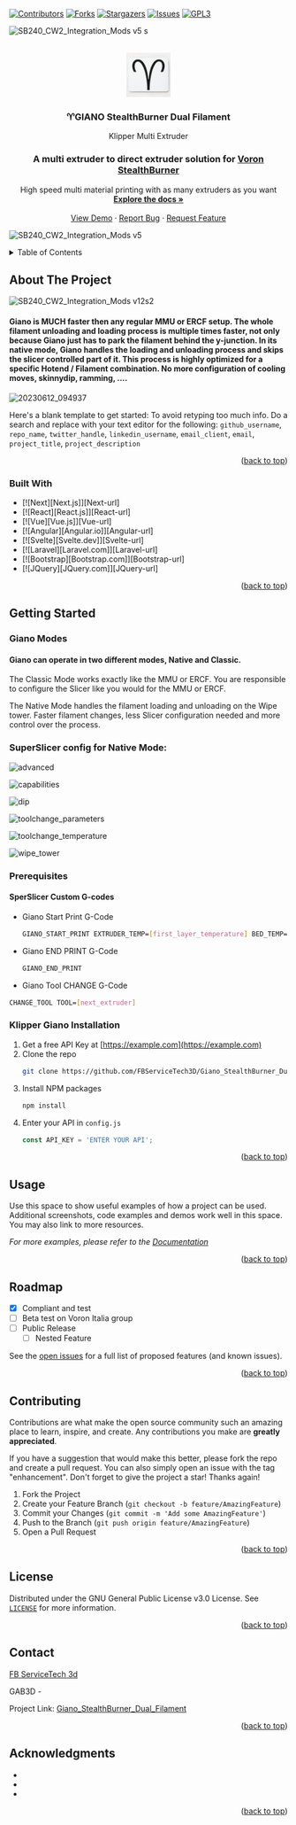 <!-- Improved compatibility of back to top link: See: https://github.com/othneildrew/Best-README-Template/pull/73 -->
<a name="readme-top"></a>
<!--
*** Thanks for checking out the Best-README-Template. If you have a suggestion
*** that would make this better, please fork the repo and create a pull request
*** or simply open an issue with the tag "enhancement".
*** Don't forget to give the project a star!
*** Thanks again! Now go create something AMAZING! :D
-->



<!-- PROJECT SHIELDS -->
<!--
*** I'm using markdown "reference style" links for readability.
*** Reference links are enclosed in brackets [ ] instead of parentheses ( ).
*** See the bottom of this document for the declaration of the reference variables
*** for contributors-url, forks-url, etc. This is an optional, concise syntax you may use.
*** https://www.markdownguide.org/basic-syntax/#reference-style-links
-->
[![Contributors][contributors-shield]][contributors-url]
[![Forks][forks-shield]][forks-url]
[![Stargazers][stars-shield]][stars-url]
[![Issues][issues-shield]][issues-url]
[![GPL3][license-shield]][license-url]


![SB240_CW2_Integration_Mods v5 s](https://github.com/FBServiceTech3D/Giano_StealthBurner_Dual_Filament/assets/100725052/dd894760-e254-477b-895c-c986bd52fe40)


<!-- PROJECT LOGO -->
<br />
<div align="center">
  <a href="https://github.com/FBServiceTech3D/Giano_StealthBurner_Dual_Filament">
    <img src="IMG/logo.png" alt="Logo" width="80" height="80">
  </a>

<h3 align="center">♈GIANO StealthBurner Dual Filament</h3>

  <p align="center">
    Klipper Multi Extruder

### A multi extruder to direct extruder solution for [Voron StealthBurner](https://vorondesign.com/voron_stealthburner)
    
    
 High speed multi material printing with as many extruders as you want
    <br />
    <a href="https://github.com/FBServiceTech3D/Giano_StealthBurner_Dual_Filament"><strong>Explore the docs »</strong></a>
    <br />
    <br />
    <a href="https://github.com/FBServiceTech3D/Giano_StealthBurner_Dual_Filament">View Demo</a>
    ·
    <a href="https://github.com/FBServiceTech3D/Giano_StealthBurner_Dual_Filament/issues">Report Bug</a>
    ·
    <a href="https://github.com/FBServiceTech3D/Giano_StealthBurner_Dual_Filament/issues">Request Feature</a>
  </p>
</div>

![SB240_CW2_Integration_Mods v5](https://github.com/FBServiceTech3D/Giano_StealthBurner_Dual_Filament/assets/100725052/71da8862-c3a1-4655-9933-cf8a8ded5d64)


<!-- TABLE OF CONTENTS -->
<details>
  <summary>Table of Contents</summary>
  <ol>
    <li>
      <a href="#about-the-project">About The Project</a>
      <ul>
        <li><a href="#built-with">Built With</a></li>
      </ul>
    </li>
    <li>
      <a href="#getting-started">Getting Started</a>
      <ul>
        <li><a href="#prerequisites">Prerequisites</a></li>
        <li><a href="#installation">Installation</a></li>
      </ul>
    </li>
    <li><a href="#usage">Usage</a></li>
    <li><a href="#roadmap">Roadmap</a></li>
    <li><a href="#contributing">Contributing</a></li>
    <li><a href="#license">License</a></li>
    <li><a href="#contact">Contact</a></li>
    <li><a href="#acknowledgments">Acknowledgments</a></li>
  </ol>
</details>



<!-- ABOUT THE PROJECT -->
## About The Project

![SB240_CW2_Integration_Mods v12s2](https://github.com/FBServiceTech3D/Giano_StealthBurner_Dual_Filament/assets/100725052/92ee60b2-31d3-4539-ade4-f49b9ec04bf2)


#### Giano is MUCH faster then any regular MMU or ERCF setup. The whole filament unloading and loading process is multiple times faster, not only because Giano just has to park the filament behind the y-junction. In its native mode, Giano handles the loading and unloading process and skips the slicer controlled part of it. This process is highly optimized for a specific Hotend / Filament combination. No more configuration of cooling moves, skinnydip, ramming, ....

![20230612_094937](https://github.com/FBServiceTech3D/Giano_StealthBurner_Dual_Filament/assets/100725052/f7bf3b83-7755-4c3e-8825-77db9a956970)


Here's a blank template to get started: To avoid retyping too much info. Do a search and replace with your text editor for the following: `github_username`, `repo_name`, `twitter_handle`, `linkedin_username`, `email_client`, `email`, `project_title`, `project_description`

<p align="right">(<a href="#readme-top">back to top</a>)</p>



### Built With

* [![Next][Next.js]][Next-url]
* [![React][React.js]][React-url]
* [![Vue][Vue.js]][Vue-url]
* [![Angular][Angular.io]][Angular-url]
* [![Svelte][Svelte.dev]][Svelte-url]
* [![Laravel][Laravel.com]][Laravel-url]
* [![Bootstrap][Bootstrap.com]][Bootstrap-url]
* [![JQuery][JQuery.com]][JQuery-url]

<p align="right">(<a href="#readme-top">back to top</a>)</p>


<!-- GETTING STARTED -->
## Getting Started

### Giano Modes

#### Giano can operate in two different modes, Native and Classic.

The Classic Mode works exactly like the MMU or ERCF. You are responsible to configure the Slicer like you would for the MMU or ERCF.

The Native Mode handles the filament loading and unloading on the Wipe tower. Faster filament changes, less Slicer configuration needed and more control over the process.

### SuperSlicer config for Native Mode:

![advanced](https://github.com/FBServiceTech3D/Giano_StealthBurner_Dual_Filament/assets/100725052/71b5662b-afeb-4c8f-84df-adf5e9ff9b40)

![capabilities](https://github.com/FBServiceTech3D/Giano_StealthBurner_Dual_Filament/assets/100725052/0809c041-d27d-4047-bd0f-899954224562)

![dip](https://github.com/FBServiceTech3D/Giano_StealthBurner_Dual_Filament/assets/100725052/afe13597-2fad-4c3e-b051-ca423245836b)

![toolchange_parameters](https://github.com/FBServiceTech3D/Giano_StealthBurner_Dual_Filament/assets/100725052/9e0a78d1-6c5e-463e-951f-1f6078d911ba)

![toolchange_temperature](https://github.com/FBServiceTech3D/Giano_StealthBurner_Dual_Filament/assets/100725052/3fa14829-5457-462c-9492-43322fdf9500)

![wipe_tower](https://github.com/FBServiceTech3D/Giano_StealthBurner_Dual_Filament/assets/100725052/0c1c1b70-eea7-4509-92d8-b18da7dae9c8)


### Prerequisites

#### SperSlicer Custom G-codes
* Giano Start Print G-Code
  ```sh
  GIANO_START_PRINT EXTRUDER_TEMP=[first_layer_temperature] BED_TEMP=[first_layer_bed_temperature] CHAMBER_TEMP=[chamber_temperature] TOOL=[initial_tool] WIPE_TOWER={wipe_tower} WIPE_TOWER_X={wipe_tower_x} WIPE_TOWER_Y={wipe_tower_y} WIPE_TOWER_WIDTH={wipe_tower_width} WIPE_TOWER_ROTATION_ANGLE={wipe_tower_rotation_angle} COOLING_TUBE_RETRACTION={cooling_tube_retraction} COOLING_TUBE_LENGTH={cooling_tube_length} PARKING_POS_RETRACTION={parking_pos_retraction} EXTRA_LOADING_MOVE={extra_loading_move}
  ```
* Giano END PRINT G-Code
  ```sh
  GIANO_END_PRINT
  ```
  
 * Giano Tool CHANGE G-Code
  ```sh
  CHANGE_TOOL TOOL=[next_extruder]
  ```  
  

###  Klipper Giano Installation

1. Get a free API Key at [https://example.com](https://example.com)
2. Clone the repo
   ```sh
   git clone https://github.com/FBServiceTech3D/Giano_StealthBurner_Dual_Filament.git
   ```
3. Install NPM packages
   ```sh
   npm install
   ```
4. Enter your API in `config.js`
   ```js
   const API_KEY = 'ENTER YOUR API';
   ```

<p align="right">(<a href="#readme-top">back to top</a>)</p>



<!-- USAGE EXAMPLES -->
## Usage

Use this space to show useful examples of how a project can be used. Additional screenshots, code examples and demos work well in this space. You may also link to more resources.

_For more examples, please refer to the [Documentation](https://example.com)_

<p align="right">(<a href="#readme-top">back to top</a>)</p>



<!-- ROADMAP -->
## Roadmap

- [x] Compliant and test 
- [ ] Beta test on Voron Italia group
- [ ] Public Release
    - [ ] Nested Feature

See the [open issues](https://github.com/FBServiceTech3D/Giano_StealthBurner_Dual_Filament/issues) for a full list of proposed features (and known issues).

<p align="right">(<a href="#readme-top">back to top</a>)</p>



<!-- CONTRIBUTING -->
## Contributing

Contributions are what make the open source community such an amazing place to learn, inspire, and create. Any contributions you make are **greatly appreciated**.

If you have a suggestion that would make this better, please fork the repo and create a pull request. You can also simply open an issue with the tag "enhancement".
Don't forget to give the project a star! Thanks again!

1. Fork the Project
2. Create your Feature Branch (`git checkout -b feature/AmazingFeature`)
3. Commit your Changes (`git commit -m 'Add some AmazingFeature'`)
4. Push to the Branch (`git push origin feature/AmazingFeature`)
5. Open a Pull Request

<p align="right">(<a href="#readme-top">back to top</a>)</p>



<!-- LICENSE -->
## License

Distributed under the GNU General Public License v3.0 License. See [`LICENSE`](LICENSE) for more information.

<p align="right">(<a href="#readme-top">back to top</a>)</p>



<!-- CONTACT -->
## Contact

[FB ServiceTech 3d](https://linktr.ee/fbservicetech3d)

GAB3D -

Project Link: [Giano_StealthBurner_Dual_Filament](https://github.com/FBServiceTech3D/Giano_StealthBurner_Dual_Filament)

<p align="right">(<a href="#readme-top">back to top</a>)</p>



<!-- ACKNOWLEDGMENTS -->
## Acknowledgments

* []()
* []()
* []()

<p align="right">(<a href="#readme-top">back to top</a>)</p>



<!-- MARKDOWN LINKS & IMAGES -->
<!-- https://www.markdownguide.org/basic-syntax/#reference-style-links -->
[contributors-shield]: https://img.shields.io/github/contributors/FBServiceTech3D/Giano_StealthBurner_Dual_Filament.svg?style=for-the-badge



[contributors-url]: https://github.com/FBServiceTech3D/Giano_StealthBurner_Dual_Filament/graphs/contributors
[forks-shield]: https://img.shields.io/github/forks/FBServiceTech3D/Giano_StealthBurner_Dual_Filament.svg?style=for-the-badge
[forks-url]: https://github.com/FBServiceTech3D/Giano_StealthBurner_Dual_Filament/network/members
[stars-shield]: https://img.shields.io/github/stars/FBServiceTech3D/Giano_StealthBurner_Dual_Filament.svg?style=for-the-badge
[stars-url]: https://github.com/FBServiceTech3D/Giano_StealthBurner_Dual_Filament/stargazers
[issues-shield]: https://img.shields.io/github/issues/FBServiceTech3D/Giano_StealthBurner_Dual_Filament.svg?style=for-the-badge
[issues-url]: https://github.com/FBServiceTech3D/Giano_StealthBurner_Dual_Filament/issues
[license-shield]: https://img.shields.io/github/license/FBServiceTech3D/Giano_StealthBurner_Dual_Filament.svg?style=for-the-badge
[license-url]: https://github.com/FBServiceTech3D/Giano_StealthBurner_Dual_Filament/blob/main/LICENSE
